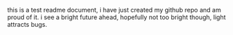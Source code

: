 this is a test readme document, i have just created my github repo and am proud of it. i see a bright future ahead, hopefully not too bright though, light attracts bugs.

